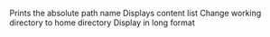 Prints the absolute path name
Displays content list
Change working directory to home directory
Display in long format
